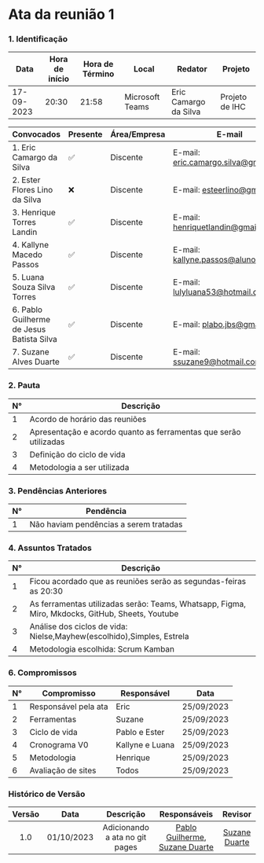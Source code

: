 # **Ata da reunião 1**

### **1. Identificação**

| Data       | Hora de início | Hora de Término | Local           | Redator               | Projeto        |
| ---------- | -------------- | --------------- | --------------- | --------------------- | -------------- |
| 17-09-2023 | 20:30          | 21:58           | Microsoft Teams | Eric Camargo da Silva | Projeto de IHC |

| Convocados                                | Presente | Área/Empresa | E-mail                                 |
| ----------------------------------------- | -------- | ------------ | -------------------------------------- |
| 1. Eric Camargo da Silva                  | ✅       | Discente     | E-mail: <eric.camargo.silva@gmail.com> |
| 2. Ester Flores Lino da Silva             | ❌       | Discente     | E-mail: <esteerlino@gmail.com>         |
| 3. Henrique Torres Landin                 | ✅       | Discente     | E-mail: <henriquetlandin@gmail.com>    |
| 4. Kallyne Macedo Passos                  | ✅       | Discente     | E-mail: <kallyne.passos@aluno.unb.br>  |
| 5. Luana Souza Silva Torres               | ✅       | Discente     | E-mail: <lulyluana53@hotmail.com>      |
| 6. Pablo Guilherme de Jesus Batista Silva | ✅       | Discente     | E-mail: <plabo.jbs@gmail.com>          |
| 7. Suzane Alves Duarte                    | ✅       | Discente     | E-mail: <ssuzane9@hotmail.com>         |

### **2. Pauta**

| N°  | Descrição                                                        |
| --- | ---------------------------------------------------------------- |
| 1   | Acordo de horário das reuniões                                   |
| 2   | Apresentação e acordo quanto as ferramentas que serão utilizadas |
| 3   | Definição do ciclo de vida                                       |
| 4   | Metodologia a ser utilizada                                      |

### **3. Pendências Anteriores**

| N°  | Pendência                              |
| --- | -------------------------------------- |
| 1   | Não haviam pendências a serem tratadas |

### **4. Assuntos Tratados**

| N°  | Descrição                                                                                       |
| --- | ----------------------------------------------------------------------------------------------- |
| 1   | Ficou acordado que as reuniões serão as segundas-feiras as 20:30                                |
| 2   | As ferramentas utilizadas serão: Teams, Whatsapp, Figma, Miro, Mkdocks, GitHub, Sheets, Youtube |
| 3   | Análise dos ciclos de vida: Nielse,Mayhew(escolhido),Simples, Estrela                           |
| 4   | Metodologia escolhida: Scrum Kamban                                                             |

### **6. Compromissos**

| N°  | Compromisso                                   | Responsável   | Data       |
| --- | --------------------------------------------- | ------------- | ---------- |
| 1   | Responsável pela ata                          | Eric          | 25/09/2023 |
| 2   |Ferramentas                                    | Suzane        | 25/09/2023 |
| 3   | Ciclo de vida                                 | Pablo e Ester | 25/09/2023 |
| 4   |  Cronograma V0       | Kallyne e Luana | 25/09/2023 |
| 5   |  Metodologia | Henrique       | 25/09/2023 |
| 6   | Avaliação de sites           | Todos         | 25/09/2023 |

### Histórico de Versão

| Versão |    Data    |           Descrição            |          Responsáveis          |    Revisor    |
| :----: | :--------: | :----------------------------: | :----------------------------: | :-----------: |
|  1.0   | 01/10/2023 | Adicionando a ata no git pages | [Pablo Guilherme](github.com/PabloGJBS), [Suzane Duarte](github.com/suzaneduarte) |  [Suzane Duarte](github.com/suzaneduarte) |
